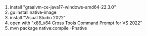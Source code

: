 1. install "graalvm-ce-java17-windows-amd64-22.3.0"
2. gu install native-image
3. install "Visual Studio 2022"
4. open with "x86_x64 Cross Tools Command Prompt for VS 2022"
5. mvn package native:compile -Pnative

